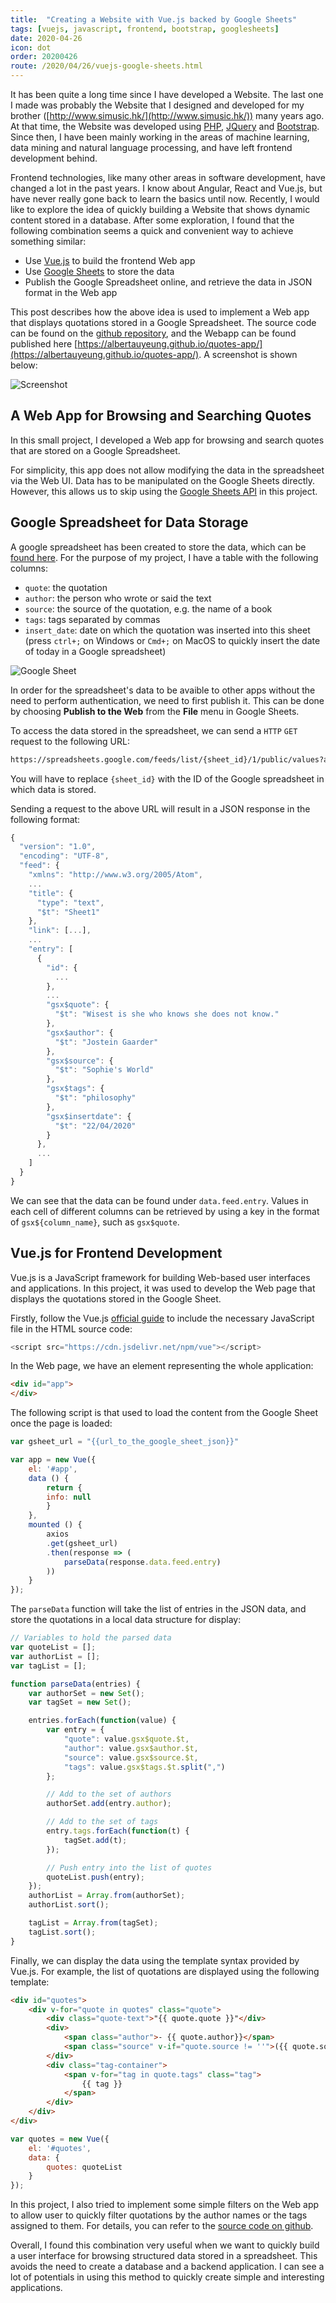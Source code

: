 ```yaml
---
title:  "Creating a Website with Vue.js backed by Google Sheets"
tags: [vuejs, javascript, frontend, bootstrap, googlesheets]
date: 2020-04-26
icon: dot
order: 20200426
route: /2020/04/26/vuejs-google-sheets.html
---
```


It has been quite a long time since I have developed a Website. The last one I made was probably the Website that I designed and developed for my brother ([http://www.simusic.hk/](http://www.simusic.hk/)) many years ago. At that time, the Website was developed using [PHP](https://www.php.net/), [JQuery](https://jquery.com/) and [Bootstrap](https://getbootstrap.com/). Since then, I have been mainly working in the areas of machine learning, data mining and natural language processing, and have left frontend development behind.

Frontend technologies, like many other areas in software development, have changed a lot in the past years. I know about Angular, React and Vue.js, but have never really gone back to learn the basics until now. Recently, I would like to explore the idea of quickly building a Website that shows dynamic content stored in a database. After some exploration, I found that the following combination seems a quick and convenient way to achieve something similar:
- Use [Vue.js](https://vuejs.org/) to build the frontend Web app
- Use [Google Sheets](https://docs.google.com/spreadsheets) to store the data
- Publish the Google Spreadsheet online, and retrieve the data in JSON format in the Web app

This post describes how the above idea is used to implement a Web app that displays quotations stored in a Google Spreadsheet. The source code can be found on the [github repository](https://github.com/albertauyeung/quotes-app), and the Webapp can be found published here [https://albertauyeung.github.io/quotes-app/](https://albertauyeung.github.io/quotes-app/). A screenshot is shown below:

![Screenshot](/assets/images/quote-app-screenshot.png)

## A Web App for Browsing and Searching Quotes

In this small project, I developed a Web app for browsing and search quotes that are stored on a Google Spreadsheet.

For simplicity, this app does not allow modifying the data in the spreadsheet via the Web UI. Data has to be manipulated on the Google Sheets directly. However, this allows us to skip using the [Google Sheets API](https://developers.google.com/sheets/api) in this project.

## Google Spreadsheet for Data Storage

A google spreadsheet has been created to store the data, which can be [found here](https://docs.google.com/spreadsheets/d/1eNmGC4mZpIGx9vyL_Y0m0wEvsnlREGYoj04LH9atoTg/edit#gid=0). For the purpose of my project, I have a table with the following columns:

- `quote`: the quotation
- `author`: the person who wrote or said the text
- `source`: the source of the quotation, e.g. the name of a book
- `tags`: tags separated by commas
- `insert_date`: date on which the quotation was inserted into this sheet (press `ctrl+;` on Windows or `Cmd+;` on MacOS to quickly insert the date of today in a Google spreadsheet)

![Google Sheet](/assets/images/gsheet-quotes-screenshot.png)

In order for the spreadsheet's data to be avaible to other apps without the need to perform authentication, we need to first publish it. This can be done by choosing **Publish to the Web** from the **File** menu in Google Sheets.

To access the data stored in the spreadsheet, we can send a `HTTP` `GET` request to the following URL:

```bash
https://spreadsheets.google.com/feeds/list/{sheet_id}/1/public/values?alt=json
```

You will have to replace `{sheet_id}` with the ID of the Google spreadsheet in which data is stored.

Sending a request to the above URL will result in a JSON response in the following format:

```javascript
{
  "version": "1.0",
  "encoding": "UTF-8",
  "feed": {
    "xmlns": "http://www.w3.org/2005/Atom",
    ...
    "title": {
      "type": "text",
      "$t": "Sheet1"
    },
    "link": [...],
    ...
    "entry": [
      {
        "id": {
          ...
        },
        ...
        "gsx$quote": {
          "$t": "Wisest is she who knows she does not know."
        },
        "gsx$author": {
          "$t": "Jostein Gaarder"
        },
        "gsx$source": {
          "$t": "Sophie's World"
        },
        "gsx$tags": {
          "$t": "philosophy"
        },
        "gsx$insertdate": {
          "$t": "22/04/2020"
        }
      },
      ...
    ]
  }
}
```

We can see that the data can be found under `data.feed.entry`. Values in each cell of different columns can be retrieved by using a key in the format of `gsx${column_name}`, such as `gsx$quote`.


## Vue.js for Frontend Development

Vue.js is a JavaScript framework for building Web-based user interfaces and applications. In this project, it was used to develop the Web page that displays the quotations stored in the Google Sheet.

Firstly, follow the Vue.js [official guide](https://vuejs.org/v2/guide/) to include the necessary JavaScript file in the HTML source code:

```javascript
<script src="https://cdn.jsdelivr.net/npm/vue"></script>
```

In the Web page, we have an element representing the whole application:

```html
<div id="app">
</div>
```

The following script is that used to load the content from the Google Sheet once the page is loaded:

```javascript
var gsheet_url = "{{url_to_the_google_sheet_json}}"

var app = new Vue({
    el: '#app',
    data () {
        return {
        info: null
        }
    },
    mounted () {
        axios
        .get(gsheet_url)
        .then(response => (
            parseData(response.data.feed.entry)
        ))
    }
});
```

The `parseData` function will take the list of entries in the JSON data, and store the quotations in a local data structure for display:

```javascript
// Variables to hold the parsed data
var quoteList = [];
var authorList = [];
var tagList = [];

function parseData(entries) {   
    var authorSet = new Set();
    var tagSet = new Set();

    entries.forEach(function(value) {
        var entry = {
            "quote": value.gsx$quote.$t,
            "author": value.gsx$author.$t,
            "source": value.gsx$source.$t,
            "tags": value.gsx$tags.$t.split(",")
        };

        // Add to the set of authors
        authorSet.add(entry.author);

        // Add to the set of tags
        entry.tags.forEach(function(t) {
            tagSet.add(t);
        });

        // Push entry into the list of quotes
        quoteList.push(entry);
    });
    authorList = Array.from(authorSet);
    authorList.sort();

    tagList = Array.from(tagSet);
    tagList.sort();
}
```

Finally, we can display the data using the template syntax provided by Vue.js. For example, the list of quotations are displayed using the following template:

```html
<div id="quotes">
    <div v-for="quote in quotes" class="quote">
        <div class="quote-text">"{{ quote.quote }}"</div>
        <div>
            <span class="author">- {{ quote.author}}</span>
            <span class="source" v-if="quote.source != ''">({{ quote.source }})</span>
        </div>
        <div class="tag-container">
            <span v-for="tag in quote.tags" class="tag">
                {{ tag }}
            </span>
        </div>
    </div>
</div>
```

```javascript
var quotes = new Vue({
    el: '#quotes',
    data: {
        quotes: quoteList
    }
});
```

In this project, I also tried to implement some simple filters on the Web app to allow user to quickly filter quotations by the author names or the tags assigned to them. For details, you can refer to the [source code on github](https://github.com/albertauyeung/quotes-app).

Overall, I found this combination very useful when we want to quickly build a user interface for browsing structured data stored in a spreadsheet. This avoids the need to create a database and a backend application. I can see a lot of potentials in using this method to quickly create simple and interesting applications.
